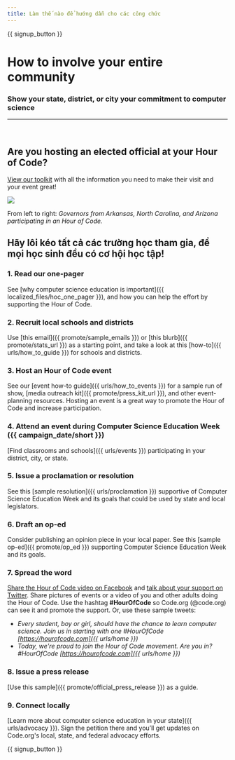```yaml
---
title: Làm thế nào để hướng dẫn cho các công chức
---
```


{{ signup_button }}

# How to involve your entire community

### Show your state, district, or city your commitment to computer science

* * *

</br>

## Are you hosting an elected official at your Hour of Code?

[View our toolkit](/files/elected-official.pdf) with all the information you need to make their visit and your event great!

![](/images/fit-800/hoc_govs.png)

From left to right: *Governors from Arkansas, North Carolina, and Arizona participating in an Hour of Code.*

## Hãy lôi kéo tất cả các trường học tham gia, để mọi học sinh đều có cơ hội học tập!

### 1. Read our one-pager

See [why computer science education is important]({{ localized_files/hoc_one_pager }}), and how you can help the effort by supporting the Hour of Code.

### 2. Recruit local schools and districts

Use [this email]({{ promote/sample_emails }}) or [this blurb]({{ promote/stats_url }}) as a starting point, and take a look at this [how-to]({{ urls/how_to_guide }}) for schools and districts.

### 3. Host an Hour of Code event

See our [event how-to guide]({{ urls/how_to_events }}) for a sample run of show, [media outreach kit]({{ promote/press_kit_url }}), and other event-planning resources. Hosting an event is a great way to promote the Hour of Code and increase participation.

### 4. Attend an event during Computer Science Education Week ({{ campaign_date/short }})

[Find classrooms and schools]({{ urls/events }}) participating in your district, city, or state.

### 5. Issue a proclamation or resolution

See this [sample resolution]({{ urls/proclamation }}) supportive of Computer Science Education Week and its goals that could be used by state and local legislators.

### 6. Draft an op-ed

Consider publishing an opinion piece in your local paper. See this [sample op-ed]({{ promote/op_ed }}) supporting Computer Science Education Week and its goals.

### 7. Spread the word

[Share the Hour of Code video on Facebook](https://www.facebook.com/sharer/sharer.php?u=http%3A%2F%2Fhourofcode.com%2Fus) and [talk about your support on Twitter](https://twitter.com/intent/tweet?url=http%3A%2F%2Fhourofcode.com&text=I%27m%20participating%20in%20this%20year%27s%20%23HourOfCode%2C%20are%20you%3F%20%40codeorg&original_referer=https%3A%2F%2Fwww.google.com%2Furl%3Fq%3Dhttps%253A%252F%252Ftwitter.com%252Fshare%253Fhashtags%253D%2526amp%253Brelated%253Dcodeorg%2526amp%253Btext%253DI%252527m%252Bparticipating%252Bin%252Bthis%252Byear%252527s%252B%252523HourOfCode%25252C%252Bare%252Byou%25253F%252B%252540codeorg%2526amp%253Burl%253Dhttp%25253A%25252F%25252Fhourofcode.com%26sa%3DD%26sntz%3D1%26usg%3DAFQjCNE1GLTUbKZfMlEh9Aj5w0iswz6PYQ&related=codeorg&hashtags=). Share pictures of events or a video of you and other adults doing the Hour of Code. Use the hashtag **#HourOfCode** so Code.org (@code.org) can see it and promote the support. Or, use these sample tweets:

- *Every student, boy or girl, should have the chance to learn computer science. Join us in starting with one #HourOfCode [https://hourofcode.com]({{ urls/home }})*
- *Today, we're proud to join the Hour of Code movement. Are you in? #HourOfCode [https://hourofcode.com]({{ urls/home }})*

### 8. Issue a press release

[Use this sample]({{ promote/official_press_release }}) as a guide.

### 9. Connect locally

[Learn more about computer science education in your state]({{ urls/advocacy }}). Sign the petition there and you’ll get updates on Code.org's local, state, and federal advocacy efforts.

{{ signup_button }}